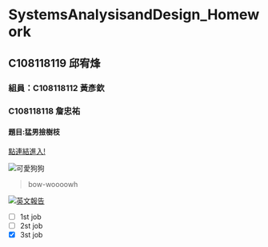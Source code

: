 # SystemsAnalysisandDesign_Homework
## C108118119 邱宥烽
### 組員：C108118112 黃彥欽
###       C108118118 詹忠祐
#### 題目:猛男撿樹枝
[點連結進入!](https://truth.bahamut.com.tw/s01/202006/d73c6ce9847d9fa3b90ce73073271cca.JPG)

![可愛狗狗](https://s.yimg.com/os/en/homerun/feed_manager_auto_publish_494/ee117c4fe22149cd52eeae301eec1a17 "這邊有一隻超可愛的狗狗")

> bow-woooowh

[![英文報告](https://i.ytimg.com/vi/7VFTcmGRM-k/hqdefault.jpg?sqp=-oaymwEcCOADEI4CSFXyq4qpAw4IARUAAIhCGAFwAcABBg==&rs=AOn4CLCi8GrVy3xwIQ5jgTextZlO5FDjZQ)](https://www.youtube.com/watch?v=7VFTcmGRM-k)

- [ ] 1st job
- [ ] 2st job
- [x] 3st job
